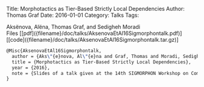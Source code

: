 Title: Morphotactics as Tier-Based Strictly Local Dependencies
Author: Thomas Graf
Date: 2016-01-01
Category: Talks
Tags: 

<div markdown class="authors">
Aksënova, Alëna, Thomas Graf, and Sedigheh Moradi
</div>

<div markdown class="files">
<span id="files-title">Files</span>
[[pdf]({filename}/doc/talks/AksenovaEtAl16Sigmorphontalk.pdf)]
[[code]({filename}/doc/talks/AksenovaEtAl16Sigmorphontalk.tar.gz)]
</div>

~~~latex
@Misc{AksenovaEtAl16Sigmorphontalk,
  author = {Aks\"{e}nova, Al\"{e}na and Graf, Thomas and Moradi, Sedigheh},
  title = {Morphotactics as Tier-Based Strictly Local Dependencies},
  year = {2016},
  note = {Slides of a talk given at the 14th SIGMORPHON Workshop on Computational Research in Phonetics, Phonology, and Morphology, August 11, Berlin, Germany}
}
~~~
